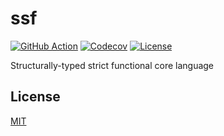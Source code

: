 # ssf

[![GitHub Action](https://img.shields.io/github/workflow/status/raviqqe/ssf/test?style=flat-square)](https://github.com/raviqqe/ssf/actions?query=workflow%3Atest)
[![Codecov](https://img.shields.io/codecov/c/github/raviqqe/ssf.svg?style=flat-square)](https://codecov.io/gh/raviqqe/ssf)
[![License](https://img.shields.io/github/license/raviqqe/ssf.svg?style=flat-square)](LICENSE)

Structurally-typed strict functional core language

## License

[MIT](LICENSE)
